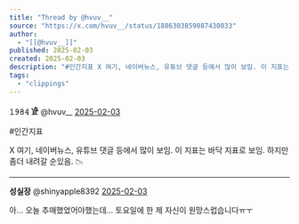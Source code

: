 ```yaml
---
title: "Thread by @hvuv__"
source: "https://x.com/hvuv__/status/1886303859087430033"
author:
  - "[[@hvuv__]]"
published: 2025-02-03
created: 2025-02-03
description: "#인간지표 X 여기, 네이버뉴스, 유튜브 댓글 등에서 많이 보임. 이 지표는 바닥 지표로 보임. 하지만 좀더 내려갈 순있음."
tags:
  - "clippings"
---
```

**𝟷𝟿𝟾𝟺 𓁁** @hvuv\_\_ [2025-02-03](https://x.com/hvuv__/status/1886303859087430033)

#인간지표

X 여기, 네이버뉴스, 유튜브 댓글 등에서 많이 보임. 이 지표는 바닥 지표로 보임. 하지만 좀더 내려갈 순있음. 📉

---

**성실장** @shinyapple8392 [2025-02-03](https://x.com/shinyapple8392/status/1886304234926465506)

아... 오늘 추매했었어야했는데... 토요일에 한 제 자신이 원망스럽습니다ㅠㅜ